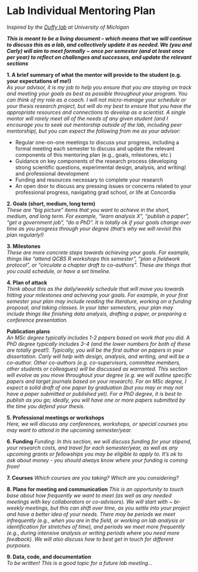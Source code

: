 # Lab Individual Mentoring Plan  

_Inspired by the [Duffy lab](https://dynamicecology.wordpress.com/2017/01/09/mentoring-plans-a-really-useful-tool-for-pis-and-their-lab-members/) at University of Michigan_  

**_This is meant to be a *living* document – which means that we will continue to discuss this as a lab, and collectively update it as needed. We (you and Carly) will aim to meet formally ~ once per semester (and at least once per year) to reflect on challenges and successes, and update the relevant sections_**
 
**1. A brief summary of what the mentor will provide to the student (e.g. your expectations of me!)**  
_As your advisor, it is my job to help you ensure that you are staying on track and meeting your goals as best as possible throughout your program. You can think of my role as a coach. I will not micro-manage your schedule or your thesis research project, but will do my best to ensure that you have the appropriate resources and connections to develop as a scientist. A single mentor will rarely meet all of the needs of any given student (and I encourage you to seek out mentorship outside of the lab, including peer mentorship), but you can expect the following from me as your advisor:_  
- Regular one-on-one meetings to discuss your progress, including a formal meeting each semester to discuss and update the relevant components of this mentoring plan (e.g., goals, milestones, etc.)
- Guidance on key components of the research process (developing strong scientific questions, experimental design, analysis, and writing) and professional development
- Funding and resources necessary to complete your research
- An open door to discuss any pressing issues or concerns related to your professional progress, navigating grad school, or life at Concordia  

**2. Goals (short, medium, long term)**  
_These are “big picture” items that you want to achieve in the short, medium, and long term. For example, “learn analysis X”, “publish a paper”, “get a government job”, “do a PhD”. It is totally ok if your goals change over time as you progress through your degree (that’s why we will revisit this plan regularly!)_   
 
**3. Milestones**   
_These are more concrete steps towards achieving your goals. For example, things like “attend QCBS R workshops this semester”, “plan a fieldwork protocol”, or “circulate a chapter draft to co-authors”. These are things that you could schedule, or have a set timeline._
 
**4. Plan of attack**   
_Think about this as the daily/weekly schedule that will move you towards hitting your milestones and achieving your goals. For example, in your first semester your plan may include reading the literature, working on a funding proposal, and taking classes. In your later semesters, your plan may include things like finishing data analysis, drafting a paper, or preparing a conference presentation._
 
**Publication plans**  
_An MSc degree typically includes 1-2 papers based on work that you did. A PhD degree typically includes 3-4 (and the lower numbers for both of these are totally great!). Typically, you will be the first author on papers in your dissertation. Carly will help with design, analysis, and writing, and will be a co-author. Other co-authors (e.g. co-supervisors, committee members, other students or colleagues) will be discussed as warranted. This section will evolve as you move throughout your degree (e.g. we will outline specific papers and target journals based on your research). For an MSc degree, I expect a solid draft of one paper by graduation (but you may or may not have a paper submitted or published yet). For a PhD degree, it is best to publish as you go; ideally, you will have one or more papers submitted by the time you defend your thesis._  

**5. Professional meetings or workshops**  
_Here, we will discuss any conferences, workshops, or special courses you may want to attend in the upcoming semester/year._
 
**6. Funding**
_Funding: In this section, we will discuss funding for your stipend, your research costs, and travel for each semester/year, as well as any upcoming grants or fellowships you may be eligible to apply to. It’s ok to ask about money - you should always know where your funding is coming from!_
 
**7. Courses**
_Which courses are you taking? Which are you considering?_
 
**8. Plans for meeting and communication** 
_This is an opportunity to touch base about how frequently we want to meet (as well as any needed meetings with key collaborators or co-advisors). We will start with ~ bi-weekly meetings, but this can shift over time, as you settle into your project and have a better idea of your needs. There may be periods we meet infrequently (e.g., when you are in the field, or working on lab analysis or identification for stretches of time), and periods we meet more frequently (e.g., during intensive analysis or writing periods where you need more feedback). We will also discuss how to best get in touch for different purposes._  
 
**9. Data, code, and documentation**  
_To be written! This is a good topic for a future lab meeting…_


